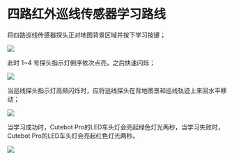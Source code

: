 ﻿---
sidebar_position: 3
sidebar_label: 四路红外巡线传感器学习路线
---

# 四路红外巡线传感器学习路线

将四路巡线传感器探头正对地图背景区域并按下学习按键；

![](https://wiki-media-ef.oss-cn-hongkong.aliyuncs.com//images/the-learning-routine-of-the-4-way-line-tracking-sensor-01.png)

此时 1~4 号探头指示灯倒序依次点亮，之后快速闪烁；

![](https://wiki-media-ef.oss-cn-hongkong.aliyuncs.com//images/the-learning-routine-of-the-4-way-line-tracking-sensor-02.png)

当巡线探头指示灯高频闪烁时，应将巡线探头在背地图景和巡线轨迹上来回水平移动；

![](https://wiki-media-ef.oss-cn-hongkong.aliyuncs.com//images/the-learning-routine-of-the-4-way-line-tracking-sensor-03.png)

当学习成功时，Cutebot Pro的LED车头灯会亮起绿色灯光两秒，当学习失败时，Cutebot Pro的LED车头灯会亮起红色灯光两秒。

![](https://wiki-media-ef.oss-cn-hongkong.aliyuncs.com//images/the-learning-routine-of-the-4-way-line-tracking-sensor-04.png)
